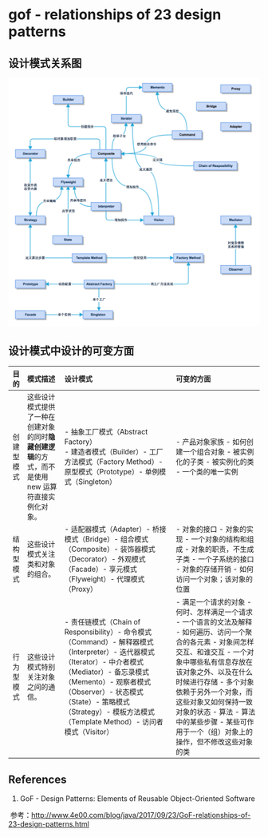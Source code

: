 # gof - relationships of 23 design patterns

## 设计模式关系图

![[design-patters-relationships.png]](_images/gof-23-design-patterns.png)

## 设计模式中设计的可变方面

|    目的    | 模式描述                                                     | 设计模式                                                     | 可变的方面                                                   |
| :--------: | :----------------------------------------------------------- | :----------------------------------------------------------- | :----------------------------------------------------------- |
| 创建型模式 | 这些设计模式提供了一种在创建对象的同时**隐藏创建逻辑**的方式，而不是使用 new 运算符直接实例化对象。 | - 抽象工厂模式（Abstract Factory）</br>- 建造者模式（Builder）- 工厂方法模式（Factory Method）- 原型模式（Prototype）- 单例模式（Singleton） | - 产品对象家族 - 如何创建一个组合对象 - 被实例化的子类 - 被实例化的类 - 一个类的唯一实例 |
| 结构型模式 | 这些设计模式关注类和对象的组合。                             | - 适配器模式（Adapter）- 桥接模式（Bridge）- 组合模式（Composite）- 装饰器模式（Decorator）- 外观模式（Facade）- 享元模式（Flyweight）- 代理模式（Proxy） | - 对象的接口 - 对象的实现 - 一个对象的结构和组成 - 对象的职责，不生成子类 - 一个子系统的接口 - 对象的存储开销 - 如何访问一个对象；该对象的位置 |
| 行为型模式 | 这些设计模式特别关注对象之间的通信。                         | - 责任链模式（Chain of Responsibility）- 命令模式（Command）- 解释器模式（Interpreter）- 迭代器模式（Iterator）- 中介者模式（Mediator）- 备忘录模式（Memento）- 观察者模式（Observer）- 状态模式（State）- 策略模式（Strategy）- 模板方法模式（Template Method）- 访问者模式（Visitor） | - 满足一个请求的对象 - 何时、怎样满足一个请求 - 一个语言的文法及解释 - 如何遍历、访问一个聚合的各元素 - 对象间怎样交互、和谁交互 - 一个对象中哪些私有信息存放在该对象之外、以及在什么时候进行存储 - 多个对象依赖于另外一个对象，而这些对象又如何保持一致对象的状态 -  算法 - 算法中的某些步骤 - 某些可作用于一个（组）对象上的操作，但不修改这些对象的类 |

## References

1. GoF - Design Patterns: Elements of Reusable Object-Oriented Software



 参考：http://www.4e00.com/blog/java/2017/09/23/GoF-relationships-of-23-design-patterns.html